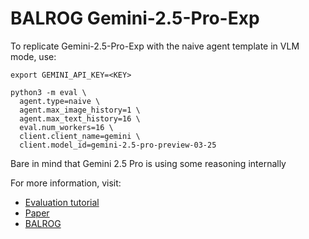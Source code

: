 # BALROG Gemini-2.5-Pro-Exp
To replicate Gemini-2.5-Pro-Exp with the naive agent template in VLM mode, use:

```
export GEMINI_API_KEY=<KEY>

python3 -m eval \
  agent.type=naive \
  agent.max_image_history=1 \
  agent.max_text_history=16 \
  eval.num_workers=16 \
  client.client_name=gemini \
  client.model_id=gemini-2.5-pro-preview-03-25
```

Bare in mind that Gemini 2.5 Pro is using some reasoning internally

For more information, visit:

- [Evaluation tutorial](https://github.com/balrog-ai/BALROG/blob/main/docs/evaluation.md)
- [Paper](https://arxiv.org/abs/2411.13543)
- [BALROG](https://balrogai.com)